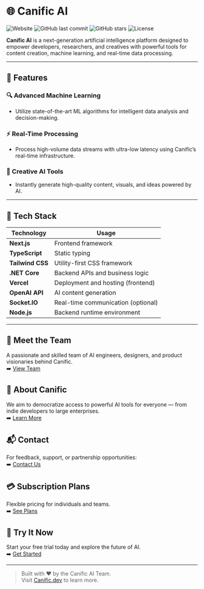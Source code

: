 # 🌐 Canific AI

![Website](https://img.shields.io/website?url=https://canific.dev)
![GitHub last commit](https://img.shields.io/github/last-commit/ysfcndgr/canific)
![GitHub stars](https://img.shields.io/github/stars/ysfcndgr/canific?style=social)
![License](https://img.shields.io/github/license/ysfcndgr/canific)

**Canific AI** is a next-generation artificial intelligence platform designed to empower developers, researchers, and creatives with powerful tools for content creation, machine learning, and real-time data processing.

---

## 🚀 Features

### 🔍 Advanced Machine Learning
- Utilize state-of-the-art ML algorithms for intelligent data analysis and decision-making.

### ⚡ Real-Time Processing
- Process high-volume data streams with ultra-low latency using Canific’s real-time infrastructure.

### 🎨 Creative AI Tools
- Instantly generate high-quality content, visuals, and ideas powered by AI.

---

## 🧰 Tech Stack

| Technology        | Usage                             |
|-------------------|-----------------------------------|
| **Next.js**       | Frontend framework                |
| **TypeScript**    | Static typing                     |
| **Tailwind CSS**  | Utility-first CSS framework       |
| **.NET Core**     | Backend APIs and business logic   |
| **Vercel**        | Deployment and hosting (frontend) |
| **OpenAI API**    | AI content generation             |
| **Socket.IO**     | Real-time communication (optional)|
| **Node.js**       | Backend runtime environment       |

---

## 👥 Meet the Team
A passionate and skilled team of AI engineers, designers, and product visionaries behind Canific.  
➡️ [View Team](https://canific.dev/team)

## 💼 About Canific
We aim to democratize access to powerful AI tools for everyone — from indie developers to large enterprises.  
➡️ [Learn More](https://canific.dev/about)

## 📬 Contact
For feedback, support, or partnership opportunities:  
➡️ [Contact Us](https://canific.dev/contact)

## 💳 Subscription Plans
Flexible pricing for individuals and teams.  
➡️ [See Plans](https://canific.dev/subscription)

## 🧪 Try It Now
Start your free trial today and explore the future of AI.  
➡️ [Get Started](https://canific.dev/#get-started)

---

> Built with ❤️ by the Canific AI Team.  
> Visit [Canific.dev](https://canific.dev) to learn more.
